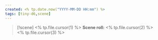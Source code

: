 ```yaml
---
created: <% tp.date.now("YYYY-MM-DD HH:mm") %>
tags: [tiny-d6,scene]
---
```

> [!scene] <% tp.file.cursor(1) %>
> **Scene roll:** <% tp.file.cursor(2) %>
> <% tp.file.cursor(3) %>